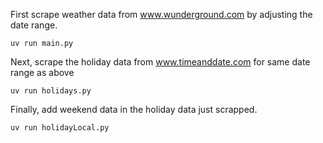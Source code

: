 
First scrape weather data from www.wunderground.com by adjusting  the date range.

```
uv run main.py
```

Next, scrape the holiday data from www.timeanddate.com for same date range as above

```
uv run holidays.py
```

Finally, add weekend data in the holiday data just scrapped.

```
uv run holidayLocal.py
```
